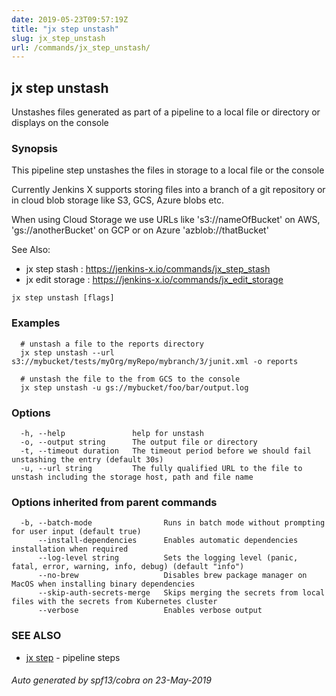 ```yaml
---
date: 2019-05-23T09:57:19Z
title: "jx step unstash"
slug: jx_step_unstash
url: /commands/jx_step_unstash/
---
```

## jx step unstash

Unstashes files generated as part of a pipeline to a local file or directory or displays on the console

### Synopsis

This pipeline step unstashes the files in storage to a local file or the console
  
Currently Jenkins X supports storing files into a branch of a git repository or in cloud blob storage like S3, GCS, Azure blobs etc. 

When using Cloud Storage we use URLs like 's3://nameOfBucket' on AWS, 'gs://anotherBucket' on GCP or on Azure 'azblob://thatBucket' 

See Also: 

  * jx step stash : https://jenkins-x.io/commands/jx_step_stash  
  * jx edit storage : https://jenkins-x.io/commands/jx_edit_storage

```
jx step unstash [flags]
```

### Examples

```
  # unstash a file to the reports directory
  jx step unstash --url s3://mybucket/tests/myOrg/myRepo/mybranch/3/junit.xml -o reports
  
  # unstash the file to the from GCS to the console
  jx step unstash -u gs://mybucket/foo/bar/output.log
```

### Options

```
  -h, --help               help for unstash
  -o, --output string      The output file or directory
  -t, --timeout duration   The timeout period before we should fail unstashing the entry (default 30s)
  -u, --url string         The fully qualified URL to the file to unstash including the storage host, path and file name
```

### Options inherited from parent commands

```
  -b, --batch-mode                Runs in batch mode without prompting for user input (default true)
      --install-dependencies      Enables automatic dependencies installation when required
      --log-level string          Sets the logging level (panic, fatal, error, warning, info, debug) (default "info")
      --no-brew                   Disables brew package manager on MacOS when installing binary dependencies
      --skip-auth-secrets-merge   Skips merging the secrets from local files with the secrets from Kubernetes cluster
      --verbose                   Enables verbose output
```

### SEE ALSO

* [jx step](/commands/jx_step/)	 - pipeline steps

###### Auto generated by spf13/cobra on 23-May-2019
